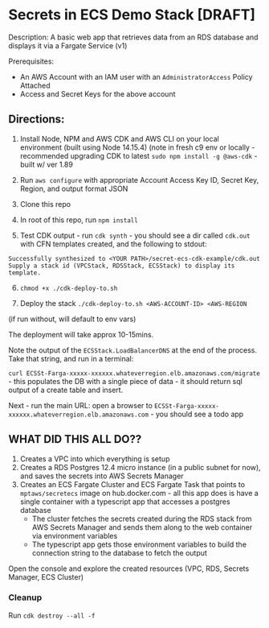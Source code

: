 # Secrets in ECS Demo Stack [DRAFT]

Description: A basic web app that retrieves data from an RDS database and displays it via a Fargate Service (v1)

Prerequisites:
* An AWS Account with an IAM user with an `AdministratorAccess` Policy Attached
* Access and Secret Keys for the above account

## Directions:
1) Install Node, NPM and AWS CDK and AWS CLI on your local environment (built using Node 14.15.4)
(note in fresh c9 env or locally - recommended upgrading CDK to latest `sudo npm install -g @aws-cdk` - built w/ ver 1.89

2) Run `aws configure` with appropriate Account Access Key ID, Secret Key, Region, and output format JSON

3) Clone this repo

4) In root of this repo, run `npm install`

5) Test CDK output - run `cdk synth` - you should see a dir called `cdk.out` with CFN templates created, and the following to stdout:
```
Successfully synthesized to <YOUR PATH>/secret-ecs-cdk-example/cdk.out
Supply a stack id (VPCStack, RDSStack, ECSStack) to display its template.
```
6) `chmod +x ./cdk-deploy-to.sh`

7) Deploy the stack `./cdk-deploy-to.sh <AWS-ACCOUNT-ID> <AWS-REGION`

(if run without, will default to env vars)

The deployment will take approx 10-15mins. 

Note the output of the `ECSStack.LoadBalancerDNS` at the end of the process.   Take that string, and run in a terminal:

`curl ECSSt-Farga-xxxxx-xxxxxx.whateverregion.elb.amazonaws.com/migrate` - this populates the DB with a single piece of data - it should return sql output of a create table and insert. 

Next - run the main URL:
open a browser to `ECSSt-Farga-xxxxx-xxxxxx.whateverregion.elb.amazonaws.com` - you should see a todo app


## WHAT DID THIS ALL DO??

1) Creates a VPC into which everything is setup
2) Creates a RDS Postgres 12.4 micro instance (in a public subnet for now), and saves the secrets into AWS Secrets Manager
3) Creates an ECS Fargate Cluster and ECS Fargate Task that points to `mptaws/secretecs` image on hub.docker.com - all this app does is have a single container with a typescript app that accesses a postgres database
    * The cluster fetches the secrets created during the RDS stack from AWS Secrets Manager and sends them along to the web container via environment variables
    * The typescript app gets those environment variables to build the connection string to the database to fetch the output

Open the console and explore the created resources (VPC, RDS, Secrets Manager, ECS Cluster)

### Cleanup

Run `cdk destroy --all -f`
